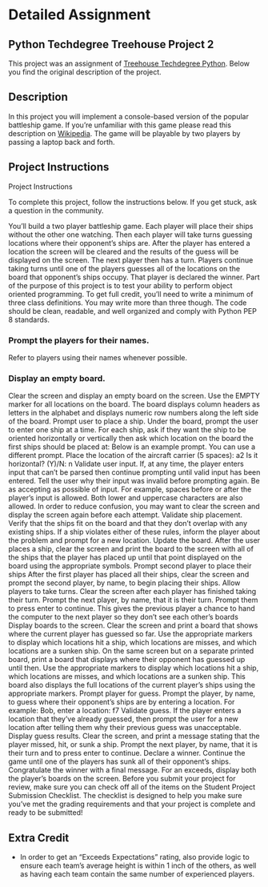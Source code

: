 # Detailed Assignment

## Python Techdegree Treehouse Project 2

This project was an assignment of [Treehouse Techdegree Python](https://teamtreehouse.com/techdegree/python-web-development). Below you find the original description of the project.

## Description

In this project you will implement a console-based version of the popular battleship game. If you’re unfamiliar with this game please read this description on [Wikipedia](https://en.wikipedia.org/wiki/Battleship_(game)#Description). The game will be playable by two players by passing a laptop back and forth.

## Project Instructions

Project Instructions

To complete this project, follow the instructions below. If you get stuck, ask a question in the community.

You’ll build a two player battleship game. Each player will place their ships without the other one watching. Then each player will take turns guessing locations where their opponent’s ships are. After the player has entered a location the screen will be cleared and the results of the guess will be displayed on the screen. The next player then has a turn. Players continue taking turns until one of the players guesses all of the locations on the board that opponent’s ships occupy. That player is declared the winner.
Part of the purpose of this project is to test your ability to perform object oriented programming. To get full credit, you’ll need to write a minimum of three class definitions. You may write more than three though.
The code should be clean, readable, and well organized and comply with Python PEP 8 standards.

### Prompt the players for their names.
Refer to players using their names whenever possible.
### Display an empty board.
Clear the screen and display an empty board on the screen. Use the EMPTY marker for all locations on the board. The board displays column headers as letters in the alphabet and displays numeric row numbers along the left side of the board.
Prompt user to place a ship.
Under the board, prompt the user to enter one ship at a time. For each ship, ask if they want the ship to be oriented horizontally or vertically then ask which location on the board the first ships should be placed at: Below is an example prompt. You can use a different prompt.
Place the location of the aircraft carrier (5 spaces): a2 Is it horizontal? (Y)/N: n
Validate user input.
If, at any time, the player enters input that can’t be parsed then continue prompting until valid input has been entered. Tell the user why their input was invalid before prompting again.
Be as accepting as possible of input. For example, spaces before or after the player’s input is allowed. Both lower and uppercase characters are also allowed. In order to reduce confusion, you may want to clear the screen and display the screen again before each attempt.
Validate ship placement.
Verify that the ships fit on the board and that they don’t overlap with any existing ships. If a ship violates either of these rules, inform the player about the problem and prompt for a new location.
Update the board.
After the user places a ship, clear the screen and print the board to the screen with all of the ships that the player has placed up until that point displayed on the board using the appropriate symbols.
Prompt second player to place their ships
After the first player has placed all their ships, clear the screen and prompt the second player, by name, to begin placing their ships.
Allow players to take turns.
Clear the screen after each player has finished taking their turn. Prompt the next player, by name, that it is their turn. Prompt them to press enter to continue. This gives the previous player a chance to hand the computer to the next player so they don’t see each other’s boards
Display boards to the screen.
Clear the screen and print a board that shows where the current player has guessed so far. Use the appropriate markers to display which locations hit a ship, which locations are misses, and which locations are a sunken ship.
On the same screen but on a separate printed board, print a board that displays where their opponent has guessed up until then. Use the appropriate markers to display which locations hit a ship, which locations are misses, and which locations are a sunken ship. This board also displays the full locations of the current player’s ships using the appropriate markers.
Prompt player for guess.
Prompt the player, by name, to guess where their opponent’s ships are by entering a location. For example:
Bob, enter a location: f7
Validate guess.
If the player enters a location that they’ve already guessed, then prompt the user for a new location after telling them why their previous guess was unacceptable.
Display guess results.
Clear the screen, and print a message stating that the player missed, hit, or sunk a ship. Prompt the next player, by name, that it is their turn and to press enter to continue.
Declare a winner.
Continue the game until one of the players has sunk all of their opponent’s ships. Congratulate the winner with a final message. For an exceeds, display both the player’s boards on the screen.
Before you submit your project for review, make sure you can check off all of the items on the Student Project Submission Checklist. The checklist is designed to help you make sure you’ve met the grading requirements and that your project is complete and ready to be submitted!

## Extra Credit

- In order to get an “Exceeds Expectations” rating, also provide logic to ensure each team’s average height is within 1 inch of the others, as well as having each team contain the same number of experienced players.
